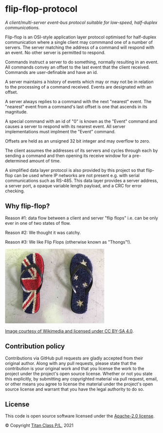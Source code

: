 # flip-flop-protocol

*A client/multi-server event-bus protocol suitable for low-speed, half-duplex communications.*

Flip-flop is an OSI-style application layer protocol optimised for half-duplex communication where a single client may commmand one of a number of servers. The server matching the address of a command will respond with an event. No other server is permitted to respond.

Commands instruct a server to do something, normally resulting in an event. All commands convey an offset to the last event that the client received. Commands are user-definable and have an id.

A server maintains a history of events which may or may not be in relation to the processing of a command received. Events are designated with an offset.

A server always replies to a command with the next "nearest" event. The "nearest" event from a command's last offset is one that ascends in its magnitude. 

A special command with an id of "0" is known as the "Event" command and causes a server to respond with its nearest event. All server implementations must implment the "Event" command.

Offsets are held as an unsigned 32 bit integer and may overflow to zero.

The client assumes the addresses of its servers and cycles through each by sending a command and then opening its receive window for a pre-determined amount of time.

A simplified data layer protocol is also provided by this project so that flip-flop can be used where IP networks are not present e.g. with serial communications such as RS-485. This data layer provides a server address, a server port, a opaque variable length payload, and a CRC for error checking.

## Why flip-flop?

Reason #1: data flow between a client and server "flip flops" i.e. can be only ever in one of two states of flow.

Reason #2: We thought it was catchy.

Reason #3: We like Flip Flops (otherwise known as "Thongs"!).

![Flip Flops!](Australia_Day_Thongs.jpg "Australia Day Flip Flops!")


[Image courtesy of Wikimedia and licensed under CC BY-SA 4.0](https://commons.wikimedia.org/wiki/Category:Flip-flops_(footwear)#/media/File:Australia_Day_Thongs.tiff).

## Contribution policy

Contributions via GitHub pull requests are gladly accepted from their original author. Along with any pull requests, please state that the contribution is your original work and that you license the work to the project under the project's open source license. Whether or not you state this explicitly, by submitting any copyrighted material via pull request, email, or other means you agree to license the material under the project's open source license and warrant that you have the legal authority to do so.

## License

This code is open source software licensed under the [Apache-2.0 license](./LICENSE).

© Copyright [Titan Class P/L](https://www.titanclass.com.au/), 2021